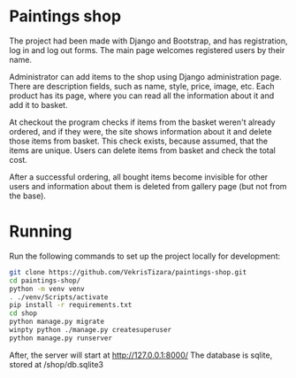 # Paintings shop

The project had been made with Django and Bootstrap, and has registration,
log in and log out forms. The main page welcomes registered users by their name. 

Administrator can add items to the shop using Django administration page.
There are description fields, such as name, style, price, image, etc.
Each product has its page, where you can read all the information about it and add it to basket.

At checkout the program checks if items from the basket weren't already ordered,
and if they were, the site shows information about it and delete those items from basket.
This check exists, because assumed, that the items are unique.
Users can delete items from basket and check the total cost. 

After a successful ordering, all bought items become invisible for other users
and information about them is deleted from gallery page (but not from the base). 

# Running
Run the following commands to set up the project locally for development:

``` sh
git clone https://github.com/VekrisTizara/paintings-shop.git
cd paintings-shop/
python -m venv venv
. ./venv/Scripts/activate
pip install -r requirements.txt
cd shop
python manage.py migrate
winpty python ./manage.py createsuperuser
python manage.py runserver
```

After, the server will start at http://127.0.0.1:8000/
The database is sqlite, stored at /shop/db.sqlite3
